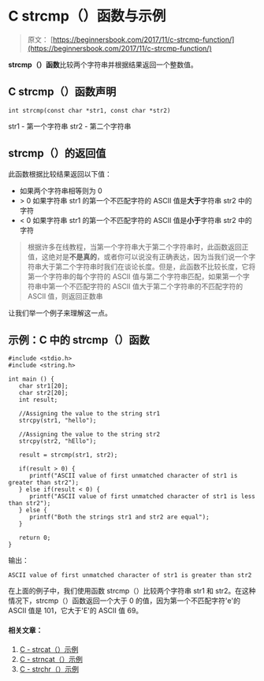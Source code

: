 # C strcmp（）函数与示例

> 原文： [https://beginnersbook.com/2017/11/c-strcmp-function/](https://beginnersbook.com/2017/11/c-strcmp-function/)

**strcmp（）函数**比较两个字符串并根据结果返回一个整数值。

## C strcmp（）函数声明

```
int strcmp(const char *str1, const char *str2)
```

str1 - 第一个字符串
str2 - 第二个字符串

## strcmp（）的返回值

此函数根据比较结果返回以下值：

*   如果两个字符串相等则为 0
*   &gt; 0 如果字符串 str1 的第一个不匹配字符的 ASCII 值是**大于**字符串 str2 中的字符
*   &lt; 0 如果字符串 str1 的第一个不匹配字符的 ASCII 值是**小于**字符串 str2 中的字符

> 根据许多在线教程，当第一个字符串大于第二个字符串时，此函数返回正值，这绝对是**不是真的**，或者你可以说没有正确表达，因为当我们说一个字符串大于第二个字符串时我们在谈论长度。但是，此函数不比较长度，它将第一个字符串的每个字符的 ASCII 值与第二个字符串匹配，如果第一个字符串中第一个不匹配字符的 ASCII 值大于第二个字符串的不匹配字符的 ASCII 值，则返回正数串

让我们举一个例子来理解这一点。

## 示例：C 中的 strcmp（）函数

```
#include <stdio.h>
#include <string.h>

int main () {
   char str1[20];
   char str2[20];
   int result;

   //Assigning the value to the string str1
   strcpy(str1, "hello");

   //Assigning the value to the string str2
   strcpy(str2, "hEllo");

   result = strcmp(str1, str2);

   if(result > 0) {
      printf("ASCII value of first unmatched character of str1 is greater than str2");
   } else if(result < 0) {
      printf("ASCII value of first unmatched character of str1 is less than str2");
   } else {
      printf("Both the strings str1 and str2 are equal");
   }

   return 0;
}
```

输出：

```
ASCII value of first unmatched character of str1 is greater than str2
```

在上面的例子中，我们使用函数 strcmp（）比较两个字符串 str1 和 str2。在这种情况下，strcmp（）函数返回一个大于 0 的值，因为第一个不匹配字符'e'的 ASCII 值是 101，它大于'E'的 ASCII 值 69。

#### 相关文章：

1.  [C - strcat（）示例](https://beginnersbook.com/2017/11/c-strcat-function-with-example/)
2.  [C - strncat（）示例](https://beginnersbook.com/2017/11/c-strncat-function/)
3.  [C - strchr（）示例](https://beginnersbook.com/2017/11/c-strchr-function/)